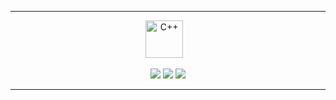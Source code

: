 ---

<p align="center">
  <img alt="C++" src="https://raw.githubusercontent.com/isocpp/logos/master/cpp_logo.svg" height="60">
  &nbsp;&nbsp;
</p>

<p align="center">
  <!-- 언어/도구 -->
  <img src="https://img.shields.io/badge/C%2B%2B-23-blue" />
  <img src="https://img.shields.io/badge/CMake-%E2%89%A5%204.0.1-064F8C" />
  <img src="https://img.shields.io/badge/Build-Ninja-999" />
  
</p>

---
